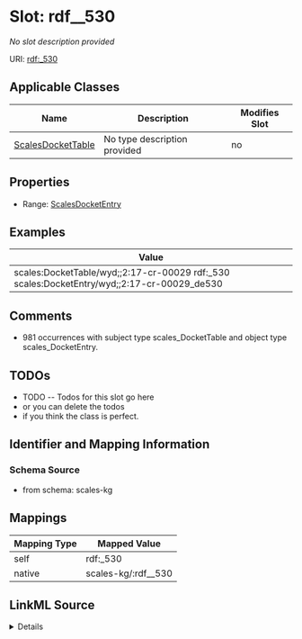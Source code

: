 

# Slot: rdf__530


_No slot description provided_





URI: [rdf:_530](http://www.w3.org/1999/02/22-rdf-syntax-ns#_530)



<!-- no inheritance hierarchy -->





## Applicable Classes

| Name | Description | Modifies Slot |
| --- | --- | --- |
| [ScalesDocketTable](../classes/ScalesDocketTable.md) | No type description provided |  no  |







## Properties

* Range: [ScalesDocketEntry](../classes/ScalesDocketEntry.md)






## Examples

| Value |
| --- |
| scales:DocketTable/wyd;;2:17-cr-00029 rdf:_530 scales:DocketEntry/wyd;;2:17-cr-00029_de530 |

## Comments

* 981 occurrences with subject type scales_DocketTable and object type scales_DocketEntry.

## TODOs

* TODO -- Todos for this slot go here
* or you can delete the todos
* if you think the class is perfect.

## Identifier and Mapping Information







### Schema Source


* from schema: scales-kg




## Mappings

| Mapping Type | Mapped Value |
| ---  | ---  |
| self | rdf:_530 |
| native | scales-kg/:rdf__530 |




## LinkML Source

<details>
```yaml
name: rdf__530
description: No slot description provided
todos:
- TODO -- Todos for this slot go here
- or you can delete the todos
- if you think the class is perfect.
comments:
- 981 occurrences with subject type scales_DocketTable and object type scales_DocketEntry.
examples:
- value: scales:DocketTable/wyd;;2:17-cr-00029 rdf:_530 scales:DocketEntry/wyd;;2:17-cr-00029_de530
from_schema: scales-kg
rank: 1000
slot_uri: rdf:_530
alias: rdf__530
domain_of:
- scales_DocketTable
range: scales_DocketEntry

```
</details>